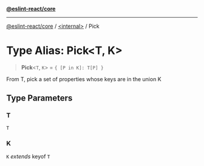 [**@eslint-react/core**](../../README.md)

***

[@eslint-react/core](../../README.md) / [\<internal\>](../README.md) / Pick

# Type Alias: Pick\<T, K\>

> **Pick**\<`T`, `K`\> = `{ [P in K]: T[P] }`

From T, pick a set of properties whose keys are in the union K

## Type Parameters

### T

`T`

### K

`K` *extends* keyof `T`
